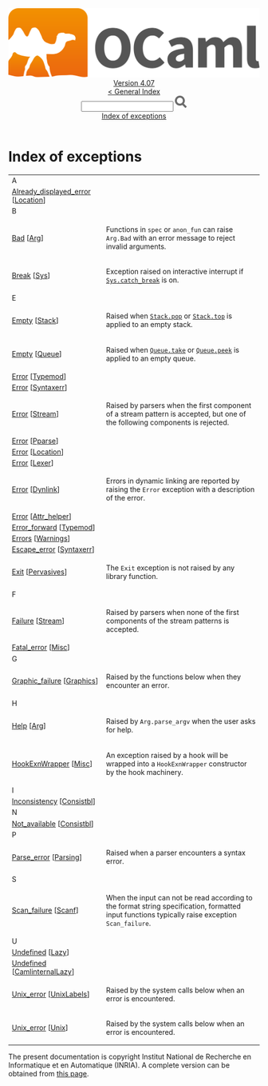 <!-- ((! set title API !)) ((! set documentation !)) ((! set api !)) ((! set nobreadcrumb !)) -->
<div class="api"><header><nav class="toc brand"><a class="brand" href="https://ocaml.org/"><img src="colour-logo-gray.svg" class="svg" alt="OCaml"></a></nav><nav class="toc"><div class="toc_version"><a href="/docs" id="version-select">Version 4.07</a></div><a href="index.html">&lt; General Index</a><div class="api_search"><input type="text" name="apisearch" id="api_search" oninput="mySearch(false);" onkeypress="this.oninput();" onclick="this.oninput();" onpaste="this.oninput();">
<img src="search_icon.svg" alt="Search" class="svg" onclick="mySearch(false)"></div>
<div id="search_results"></div><div class="toc_title"><a href="#top">Index of exceptions</a></div><ul></ul></nav></header>

<h1>Index of exceptions</h1>
<table>
<tbody><tr><td align="left"><div>A</div></td></tr>
<tr><td><a href="Location.html#EXCEPTIONAlready_displayed_error">Already_displayed_error</a> [<a href="Location.html">Location</a>]</td>
<td></td></tr>
<tr><td align="left"><div>B</div></td></tr>
<tr><td><a href="Arg.html#EXCEPTIONBad">Bad</a> [<a href="Arg.html">Arg</a>]</td>
<td><div class="info">
<p>Functions in <code class="code">spec</code> or <code class="code">anon_fun</code> can raise <code class="code"><span class="constructor">Arg</span>.<span class="constructor">Bad</span></code> with an error
    message to reject invalid arguments.</p>

</div>
</td></tr>
<tr><td><a href="Sys.html#EXCEPTIONBreak">Break</a> [<a href="Sys.html">Sys</a>]</td>
<td><div class="info">
<p>Exception raised on interactive interrupt if <a href="Sys.html#VALcatch_break"><code class="code"><span class="constructor">Sys</span>.catch_break</code></a>
   is on.</p>

</div>
</td></tr>
<tr><td align="left"><div>E</div></td></tr>
<tr><td><a href="Stack.html#EXCEPTIONEmpty">Empty</a> [<a href="Stack.html">Stack</a>]</td>
<td><div class="info">
<p>Raised when <a href="Stack.html#VALpop"><code class="code"><span class="constructor">Stack</span>.pop</code></a> or <a href="Stack.html#VALtop"><code class="code"><span class="constructor">Stack</span>.top</code></a> is applied to an empty stack.</p>

</div>
</td></tr>
<tr><td><a href="Queue.html#EXCEPTIONEmpty">Empty</a> [<a href="Queue.html">Queue</a>]</td>
<td><div class="info">
<p>Raised when <a href="Queue.html#VALtake"><code class="code"><span class="constructor">Queue</span>.take</code></a> or <a href="Queue.html#VALpeek"><code class="code"><span class="constructor">Queue</span>.peek</code></a> is applied to an empty queue.</p>

</div>
</td></tr>
<tr><td><a href="Typemod.html#EXCEPTIONError">Error</a> [<a href="Typemod.html">Typemod</a>]</td>
<td></td></tr>
<tr><td><a href="Syntaxerr.html#EXCEPTIONError">Error</a> [<a href="Syntaxerr.html">Syntaxerr</a>]</td>
<td></td></tr>
<tr><td><a href="Stream.html#EXCEPTIONError">Error</a> [<a href="Stream.html">Stream</a>]</td>
<td><div class="info">
<p>Raised by parsers when the first component of a stream pattern is
   accepted, but one of the following components is rejected.</p>

</div>
</td></tr>
<tr><td><a href="Pparse.html#EXCEPTIONError">Error</a> [<a href="Pparse.html">Pparse</a>]</td>
<td></td></tr>
<tr><td><a href="Location.html#EXCEPTIONError">Error</a> [<a href="Location.html">Location</a>]</td>
<td></td></tr>
<tr><td><a href="Lexer.html#EXCEPTIONError">Error</a> [<a href="Lexer.html">Lexer</a>]</td>
<td></td></tr>
<tr><td><a href="Dynlink.html#EXCEPTIONError">Error</a> [<a href="Dynlink.html">Dynlink</a>]</td>
<td><div class="info">
<p>Errors in dynamic linking are reported by raising the <code class="code"><span class="constructor">Error</span></code>
    exception with a description of the error.</p>

</div>
</td></tr>
<tr><td><a href="Attr_helper.html#EXCEPTIONError">Error</a> [<a href="Attr_helper.html">Attr_helper</a>]</td>
<td></td></tr>
<tr><td><a href="Typemod.html#EXCEPTIONError_forward">Error_forward</a> [<a href="Typemod.html">Typemod</a>]</td>
<td></td></tr>
<tr><td><a href="Warnings.html#EXCEPTIONErrors">Errors</a> [<a href="Warnings.html">Warnings</a>]</td>
<td></td></tr>
<tr><td><a href="Syntaxerr.html#EXCEPTIONEscape_error">Escape_error</a> [<a href="Syntaxerr.html">Syntaxerr</a>]</td>
<td></td></tr>
<tr><td><a href="Pervasives.html#EXCEPTIONExit">Exit</a> [<a href="Pervasives.html">Pervasives</a>]</td>
<td><div class="info">
<p>The <code class="code"><span class="constructor">Exit</span></code> exception is not raised by any library function.</p>

</div>
</td></tr>
<tr><td align="left"><div>F</div></td></tr>
<tr><td><a href="Stream.html#EXCEPTIONFailure">Failure</a> [<a href="Stream.html">Stream</a>]</td>
<td><div class="info">
<p>Raised by parsers when none of the first components of the stream
   patterns is accepted.</p>

</div>
</td></tr>
<tr><td><a href="Misc.html#EXCEPTIONFatal_error">Fatal_error</a> [<a href="Misc.html">Misc</a>]</td>
<td></td></tr>
<tr><td align="left"><div>G</div></td></tr>
<tr><td><a href="Graphics.html#EXCEPTIONGraphic_failure">Graphic_failure</a> [<a href="Graphics.html">Graphics</a>]</td>
<td><div class="info">
<p>Raised by the functions below when they encounter an error.</p>

</div>
</td></tr>
<tr><td align="left"><div>H</div></td></tr>
<tr><td><a href="Arg.html#EXCEPTIONHelp">Help</a> [<a href="Arg.html">Arg</a>]</td>
<td><div class="info">
<p>Raised by <code class="code"><span class="constructor">Arg</span>.parse_argv</code> when the user asks for help.</p>

</div>
</td></tr>
<tr><td><a href="Misc.html#EXCEPTIONHookExnWrapper">HookExnWrapper</a> [<a href="Misc.html">Misc</a>]</td>
<td><div class="info">
<p>An exception raised by a hook will be wrapped into a
        <code class="code"><span class="constructor">HookExnWrapper</span></code> constructor by the hook machinery.</p>

</div>
</td></tr>
<tr><td align="left"><div>I</div></td></tr>
<tr><td><a href="Consistbl.html#EXCEPTIONInconsistency">Inconsistency</a> [<a href="Consistbl.html">Consistbl</a>]</td>
<td></td></tr>
<tr><td align="left"><div>N</div></td></tr>
<tr><td><a href="Consistbl.html#EXCEPTIONNot_available">Not_available</a> [<a href="Consistbl.html">Consistbl</a>]</td>
<td></td></tr>
<tr><td align="left"><div>P</div></td></tr>
<tr><td><a href="Parsing.html#EXCEPTIONParse_error">Parse_error</a> [<a href="Parsing.html">Parsing</a>]</td>
<td><div class="info">
<p>Raised when a parser encounters a syntax error.</p>

</div>
</td></tr>
<tr><td align="left"><div>S</div></td></tr>
<tr><td><a href="Scanf.html#EXCEPTIONScan_failure">Scan_failure</a> [<a href="Scanf.html">Scanf</a>]</td>
<td><div class="info">
<p>When the input can not be read according to the format string
    specification, formatted input functions typically raise exception
    <code class="code"><span class="constructor">Scan_failure</span></code>.</p>

</div>
</td></tr>
<tr><td align="left"><div>U</div></td></tr>
<tr><td><a href="Lazy.html#EXCEPTIONUndefined">Undefined</a> [<a href="Lazy.html">Lazy</a>]</td>
<td></td></tr>
<tr><td><a href="CamlinternalLazy.html#EXCEPTIONUndefined">Undefined</a> [<a href="CamlinternalLazy.html">CamlinternalLazy</a>]</td>
<td></td></tr>
<tr><td><a href="UnixLabels.html#EXCEPTIONUnix_error">Unix_error</a> [<a href="UnixLabels.html">UnixLabels</a>]</td>
<td><div class="info">
<p>Raised by the system calls below when an error is encountered.</p>

</div>
</td></tr>
<tr><td><a href="Unix.html#EXCEPTIONUnix_error">Unix_error</a> [<a href="Unix.html">Unix</a>]</td>
<td><div class="info">
<p>Raised by the system calls below when an error is encountered.</p>

</div>
</td></tr>
</tbody></table>


<div class="copyright">The present documentation is copyright Institut National de Recherche en Informatique et en Automatique (INRIA). A complete version can be obtained from <a href="http://caml.inria.fr/pub/docs/manual-ocaml/">this page</a>.</div></div>